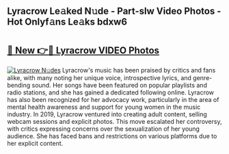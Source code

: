 ## Lyracrow Le𝚊ked N𝚞de - Part-slw Video Photos - Hot Onlyf𝚊ns Le𝚊ks bdxw6

# <h2><a href="http://ab26147.deff.icu/?id=Lyracrow">🔗 New 👉🔴 Lyracrow VIDEO Photos</a></h2>

[![Lyracrow N𝚞des](https://i.imgur.com/rIISA9y.gif)](http://ab26147.deff.icu/?id=Lyracrow)
Lyracrow's music has been praised by critics and fans alike, with many noting her unique voice, introspective lyrics, and genre-bending sound. Her songs have been featured on popular playlists and radio stations, and she has gained a dedicated following online. Lyracrow has also been recognized for her advocacy work, particularly in the area of mental health awareness and support for young women in the music industry. In 2019, Lyracrow ventured into creating adult content, selling webcam sessions and explicit photos. This move escalated her controversy, with critics expressing concerns over the sexualization of her young audience. She has faced bans and restrictions on various platforms due to her explicit content.

